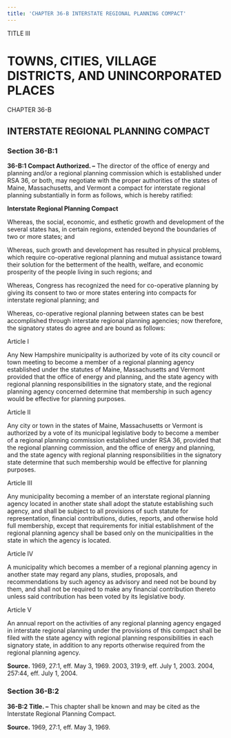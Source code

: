 ```yaml
---
title: 'CHAPTER 36-B INTERSTATE REGIONAL PLANNING COMPACT'
---
```


TITLE III
                                             
TOWNS, CITIES, VILLAGE DISTRICTS, AND UNINCORPORATED PLACES
===========================================================

CHAPTER 36-B
                                             
INTERSTATE REGIONAL PLANNING COMPACT
------------------------------------

### Section 36-B:1

 **36-B:1 Compact Authorized. –** The director of the office of
energy and planning and/or a regional planning commission which is
established under RSA 36, or both, may negotiate with the proper
authorities of the states of Maine, Massachusetts, and Vermont a compact
for interstate regional planning substantially in form as follows, which
is hereby ratified:

**Interstate Regional Planning Compact**


                                             
 Whereas, the social, economic, and esthetic growth and development
of the several states has, in certain regions, extended beyond the
boundaries of two or more states; and
                                             
 Whereas, such growth and development has resulted in physical
problems, which require co-operative regional planning and mutual
assistance toward their solution for the betterment of the health,
welfare, and economic prosperity of the people living in such regions;
and
                                             
 Whereas, Congress has recognized the need for co-operative planning
by giving its consent to two or more states entering into compacts for
interstate regional planning; and
                                             
 Whereas, co-operative regional planning between states can be best
accomplished through interstate regional planning agencies; now
therefore, the signatory states do agree and are bound as follows:

Article I


                                             
 Any New Hampshire municipality is authorized by vote of its city
council or town meeting to become a member of a regional planning agency
established under the statutes of Maine, Massachusetts and Vermont
provided that the office of energy and planning, and the state agency
with regional planning responsibilities in the signatory state, and the
regional planning agency concerned determine that membership in such
agency would be effective for planning purposes.

Article II


                                             
 Any city or town in the states of Maine, Massachusetts or Vermont is
authorized by a vote of its municipal legislative body to become a
member of a regional planning commission established under RSA 36,
provided that the regional planning commission, and the office of energy
and planning, and the state agency with regional planning
responsibilities in the signatory state determine that such membership
would be effective for planning purposes.

Article III


                                             
 Any municipality becoming a member of an interstate regional
planning agency located in another state shall adopt the statute
establishing such agency, and shall be subject to all provisions of such
statute for representation, financial contributions, duties, reports,
and otherwise hold full membership, except that requirements for initial
establishment of the regional planning agency shall be based only on the
municipalities in the state in which the agency is located.

Article IV


                                             
 A municipality which becomes a member of a regional planning agency
in another state may regard any plans, studies, proposals, and
recommendations by such agency as advisory and need not be bound by
them, and shall not be required to make any financial contribution
thereto unless said contribution has been voted by its legislative body.

Article V


                                             
 An annual report on the activities of any regional planning agency
engaged in interstate regional planning under the provisions of this
compact shall be filed with the state agency with regional planning
responsibilities in each signatory state, in addition to any reports
otherwise required from the regional planning agency.

**Source.** 1969, 27:1, eff. May 3, 1969. 2003, 319:9, eff. July 1,
2003. 2004, 257:44, eff. July 1, 2004.

### Section 36-B:2

 **36-B:2 Title. –** This chapter shall be known and may be cited as
the Interstate Regional Planning Compact.

**Source.** 1969, 27:1, eff. May 3, 1969.
